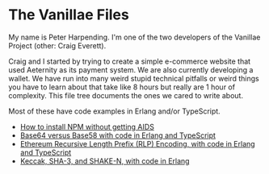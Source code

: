 # The Vanillae Files

My name is Peter Harpending.  I'm one of the two developers of the Vanillae
Project (other: Craig Everett).

Craig and I started by trying to create a simple e-commerce website that used
Aeternity as its payment system.  We are also currently developing a wallet.
We have run into many weird stupid technical pitfalls or weird things you have
to learn about that take like 8 hours but really are 1 hour of complexity.
This file tree documents the ones we cared to write about.

Most of these have code examples in Erlang and/or TypeScript.

- [How to install NPM without getting AIDS](./npm-misc/)
- [Base64 versus Base58 with code in Erlang and TypeScript](./baseN/)
- [Ethereum Recursive Length Prefix (RLP) Encoding, with code in Erlang and TypeScript](./rlp/)
- [Keccak, SHA-3, and SHAKE-N, with code in Erlang](./kek/)
